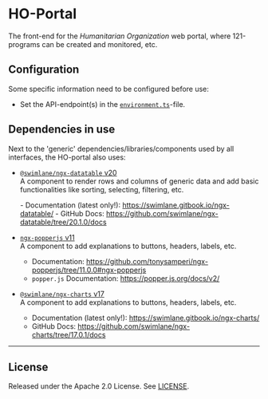 # HO-Portal

The front-end for the _Humanitarian Organization_ web portal, where 121-programs can be created and monitored, etc.

## Configuration

Some specific information need to be configured before use:

- Set the API-endpoint(s) in the [`environment.ts`](./src/environments/environment.ts)-file.

## Dependencies in use

Next to the 'generic' dependencies/libraries/components used by all interfaces, the HO-portal also uses:

- [`@swimlane/ngx-datatable` v20](https://www.npmjs.com/package/@swimlane/ngx-datatable/v/20.1.0)  
  A component to render rows and columns of generic data and add basic functionalities like sorting, selecting, filtering, etc.

  \- Documentation (latest only!): <https://swimlane.gitbook.io/ngx-datatable/>
  \- GitHub Docs: <https://github.com/swimlane/ngx-datatable/tree/20.1.0/docs>

- [`ngx-popperjs` v11](https://www.npmjs.com/package/ngx-popperjs/v/11.0.0)  
  A component to add explanations to buttons, headers, labels, etc.

  - Documentation: <https://github.com/tonysamperi/ngx-popperjs/tree/11.0.0#ngx-popperjs>
  - `popper.js` Documentation: <https://popper.js.org/docs/v2/>

- [`@swimlane/ngx-charts` v17](https://www.npmjs.com/package/@swimlane/ngx-charts/v/17.0.1)  
  A component to add explanations to buttons, headers, labels, etc.

  - Documentation (latest only!): <https://swimlane.gitbook.io/ngx-charts/>
  - GitHub Docs: <https://github.com/swimlane/ngx-charts/tree/17.0.1/docs>

---

## License

Released under the Apache 2.0 License. See [LICENSE](LICENSE).
